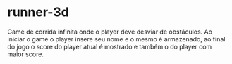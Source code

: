 # runner-3d

Game de corrida infinita onde o player deve desviar de obstáculos. Ao iniciar o game o player insere seu nome e o mesmo é armazenado, ao final do jogo o score do player atual é mostrado e também o do player com maior score.
